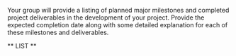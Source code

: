 Your group will provide a listing of planned major milestones and completed project deliverables in the development of your project. Provide the expected completion date along with some detailed explanation for each of these milestones and deliverables.

** LIST **